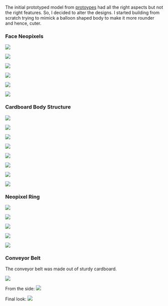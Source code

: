 The initial prototyped model from [protoypes](https://github.com/PraggyaJ/Performing-Robots/blob/master/FinalProject/Prototypes/Attempts.md) had all the right aspects but not the right features. So, I decided to alter the designs. I started building from scratch trying to mimick a balloon shaped body to make it more rounder and hence, cuter.  
### Face Neopixels
![](images/pix0.JPG)

![](images/pix1.JPG)

![](images/pix2.JPG)

![](images/pix3.JPG)

![](images/pix4.JPG)

![](images/pix5.JPG)

### Cardboard Body Structure
![](images/1card.JPG)

![](images/2card.JPG)

![](images/3card.JPG)

![](images/4card.JPG)

![](images/5card.JPG)

![](images/6card.JPG)

![](images/7card.JPG)

![](images/8card.JPG)


### Neopixel Ring
![](images/n1.JPG)

![](images/n2.JPG)

![](images/n3.JPG)

![](images/n4.JPG)

![](images/n5.JPG)

### Conveyor Belt

The conveyor belt was made out of sturdy cardboard.


![](images/con1.JPG)

From the side:
![](images/con2.JPG)

Final look:
![](images/con5.JPG)

